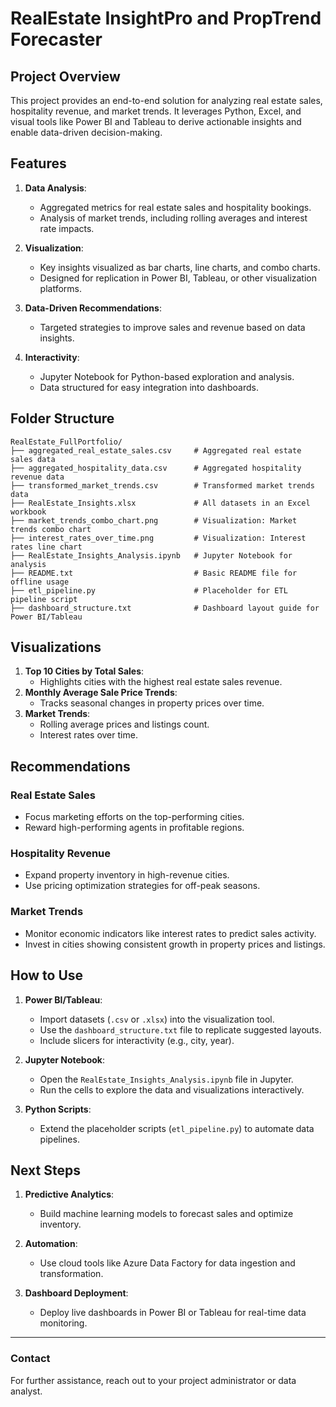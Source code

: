 
# RealEstate InsightPro and PropTrend Forecaster

## Project Overview

This project provides an end-to-end solution for analyzing real estate sales, hospitality revenue, and market trends. 
It leverages Python, Excel, and visual tools like Power BI and Tableau to derive actionable insights and enable data-driven decision-making.

## Features

1. **Data Analysis**:
   - Aggregated metrics for real estate sales and hospitality bookings.
   - Analysis of market trends, including rolling averages and interest rate impacts.

2. **Visualization**:
   - Key insights visualized as bar charts, line charts, and combo charts.
   - Designed for replication in Power BI, Tableau, or other visualization platforms.

3. **Data-Driven Recommendations**:
   - Targeted strategies to improve sales and revenue based on data insights.

4. **Interactivity**:
   - Jupyter Notebook for Python-based exploration and analysis.
   - Data structured for easy integration into dashboards.

## Folder Structure

```
RealEstate_FullPortfolio/
├── aggregated_real_estate_sales.csv     # Aggregated real estate sales data
├── aggregated_hospitality_data.csv      # Aggregated hospitality revenue data
├── transformed_market_trends.csv        # Transformed market trends data
├── RealEstate_Insights.xlsx             # All datasets in an Excel workbook
├── market_trends_combo_chart.png        # Visualization: Market trends combo chart
├── interest_rates_over_time.png         # Visualization: Interest rates line chart
├── RealEstate_Insights_Analysis.ipynb   # Jupyter Notebook for analysis
├── README.txt                           # Basic README file for offline usage
├── etl_pipeline.py                      # Placeholder for ETL pipeline script
├── dashboard_structure.txt              # Dashboard layout guide for Power BI/Tableau
```

## Visualizations

1. **Top 10 Cities by Total Sales**:
   - Highlights cities with the highest real estate sales revenue.
2. **Monthly Average Sale Price Trends**:
   - Tracks seasonal changes in property prices over time.
3. **Market Trends**:
   - Rolling average prices and listings count.
   - Interest rates over time.

## Recommendations

### Real Estate Sales
- Focus marketing efforts on the top-performing cities.
- Reward high-performing agents in profitable regions.

### Hospitality Revenue
- Expand property inventory in high-revenue cities.
- Use pricing optimization strategies for off-peak seasons.

### Market Trends
- Monitor economic indicators like interest rates to predict sales activity.
- Invest in cities showing consistent growth in property prices and listings.

## How to Use

1. **Power BI/Tableau**:
   - Import datasets (`.csv` or `.xlsx`) into the visualization tool.
   - Use the `dashboard_structure.txt` file to replicate suggested layouts.
   - Include slicers for interactivity (e.g., city, year).

2. **Jupyter Notebook**:
   - Open the `RealEstate_Insights_Analysis.ipynb` file in Jupyter.
   - Run the cells to explore the data and visualizations interactively.

3. **Python Scripts**:
   - Extend the placeholder scripts (`etl_pipeline.py`) to automate data pipelines.

## Next Steps

1. **Predictive Analytics**:
   - Build machine learning models to forecast sales and optimize inventory.

2. **Automation**:
   - Use cloud tools like Azure Data Factory for data ingestion and transformation.

3. **Dashboard Deployment**:
   - Deploy live dashboards in Power BI or Tableau for real-time data monitoring.

---

### Contact

For further assistance, reach out to your project administrator or data analyst.
